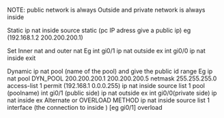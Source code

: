 NOTE: public network is always Outside and private network is always inside

Static 
ip nat inside source static (pc IP adress give a public ip) eg (192.168.1.2 200.200.200.1)

Set Inner nat and outer nat 
Eg 
int gi0/1 
ip nat outside
ex
int gi0/0
ip nat inside
exit

Dynamic
ip nat pool (name of the pool) and give the public id range
Eg
ip nat pool DYN_POOL 200.200.200.1 200.200.200.5  netmask 255.255.255.0
access-list 1 permit (192.168.1 0.0.0.255)
ip nat inside source list 1  pool (poolname)
int gi0/1 (public side)
ip nat outside
ex
int gi0/0(private side)
ip nat inside
ex
Alternate or OVERLOAD METHOD
ip nat inside source list 1 interface (the connection to inside ) [eg gi0/1] overload